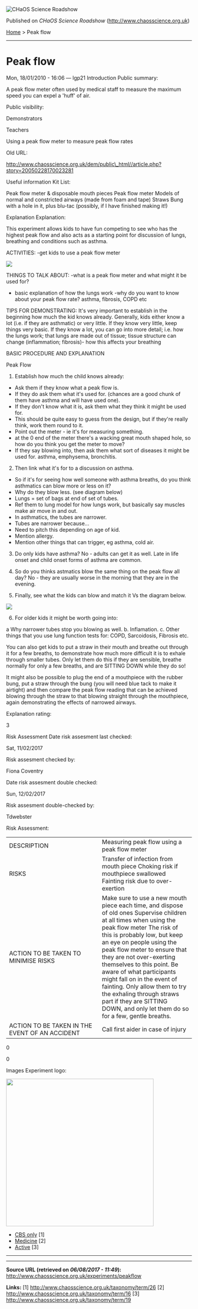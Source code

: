 <img src="http://www.chaosscience.org.uk/sites/default/files/garland_logo.png" alt="CHaOS Science Roadshow" id="logo" class="print-logo" />

Published on *CHaOS Science Roadshow* (<http://www.chaosscience.org.uk>)

[Home](http://www.chaosscience.org.uk/) &gt; Peak flow

------------------------------------------------------------------------

Peak flow
=========

<span class="submitted">Mon, 18/01/2010 - 16:06 — lgp21</span>
Introduction
Public summary: 

A peak flow meter often used by medical staff to measure the maximum speed you can expel a 'huff' of air.

Public visibility: 

Demonstrators

Teachers

Using a peak flow meter to measure peak flow rates

Old URL: 

http://www.chaosscience.org.uk/dem/public\_html//article.php?story=20050228170023281

Useful information
Kit List: 

Peak flow meter & disposable mouth pieces
Peak flow meter
Models of normal and constricted airways (made from foam and tape)
Straws
Bung with a hole in it, plus blu-tac (possibly, if I have finished making it!)

Explanation
Explanation: 

This experiment allows kids to have fun competing to see who has the highest peak flow and also acts as a starting point for discussion of lungs, breathing and conditions such as asthma.

ACTIVITIES:
-get kids to use a peak flow meter

![](/chaos/sites/default/files/peak%20flow.jpg)

THINGS TO TALK ABOUT:
-what is a peak flow meter and what might it be used for?
- basic explanation of how the lungs work
-why do you want to know about your peak flow rate? asthma, fibrosis, COPD etc

TIPS FOR DEMONSTRATING:
It's very important to establish in the beginning how much the kid knows already. Generally, kids either know a lot (i.e. if they are asthmatic) or very little. If they know very little, keep things very basic. If they know a lot, you can go into more detail; i.e. how the lungs work; that lungs are made out of tissue; tissue structure can change (inflammation; fibrosis)- how this affects your breathing

BASIC PROCEDURE AND EXPLANATION

Peak Flow

1. Establish how much the child knows already:

- Ask them if they know what a peak flow is.
- If they do ask them what it's used for. (chances are a good chunk of them have asthma and will have used one).
- If they don't know what it is, ask them what they think it might be used for.
- This should be quite easy to guess from the design, but if they're really think, work them round to it.
- Point out the meter - ie it's for measuring something.
- at the 0 end of the meter there's a wacking great mouth shaped hole, so how do you think you get the meter to move?
- If they say blowing into, then ask them what sort of diseases it might be used for. asthma, emphysema, bronchitis.

2. Then link what it's for to a discussion on asthma.
- So if it's for seeing how well someone with asthma breaths, do you think asthmatics can blow more or less on it?
- Why do they blow less. (see diagram below)
- Lungs = set of bags at end of set of tubes.
- Ref them to lung model for how lungs work, but basically say muscles make air move in and out.
- In asthmatics, the tubes are narrower.
- Tubes are narrower because...
- Need to pitch this depending on age of kid.
- Mention allergy.
- Mention other things that can trigger, eg asthma, cold air.

3. Do only kids have asthma?
No - adults can get it as well. Late in life onset and child onset forms of asthma are common.

4. So do you thinks astmatics blow the same thing on the peak flow all day?
No - they are usually worse in the morning that they are in the evening.

5. Finally, see what the kids can blow and match it Vs the diagram below.

![](/chaos/sites/default/files/peak%20flow2.jpg)

6. For older kids it might be worth going into:

a Why narrower tubes stop you blowing as well.
b. Inflamation.
c. Other things that you use lung function tests for: COPD, Sarcoidosis, Fibrosis etc.

You can also get kids to put a straw in their mouth and breathe out through it for a few breaths, to demonstrate how much more difficult it is to exhale through smaller tubes. Only let them do this if they are sensible, breathe normally for only a few breaths, and are SITTING DOWN while they do so!

It might also be possible to plug the end of a mouthpiece with the rubber bung, put a straw through the bung (you will need blue tack to make it airtight) and then compare the peak flow reading that can be achieved blowing through the straw to that blowing straight through the mouthpiece, again demonstrating the effects of narrowed airways.

Explanation rating: 

3

Risk Assessment
Date risk assesment last checked: 

<span class="date-display-single">Sat, 11/02/2017</span>

Risk assesment checked by: 

Fiona Coventry

Date risk assesment double checked: 

<span class="date-display-single">Sun, 12/02/2017</span>

Risk assesment double-checked by: 

Tdwebster

Risk Assessment: 

<table>
<colgroup>
<col width="50%" />
<col width="50%" />
</colgroup>
<tbody>
<tr class="odd">
<td>DESCRIPTION</td>
<td>Measuring peak flow using a peak flow meter</td>
</tr>
<tr class="even">
<td>RISKS</td>
<td>Transfer of infection from mouth piece
Choking risk if mouthpiece swallowed
Fainting risk due to over-exertion</td>
</tr>
<tr class="odd">
<td>ACTION TO BE TAKEN TO MINIMISE RISKS</td>
<td>Make sure to use a new mouth piece each time, and dispose of old ones
Supervise children at all times when using the peak flow meter
The risk of this is probably low, but keep an eye on people using the peak flow meter to ensure that they are not over-exerting themselves to this point. Be aware of what participants might fall on in the event of fainting. Only allow them to try the exhaling through straws part if they are SITTING DOWN, and only let them do so for a few, gentle breaths.</td>
</tr>
<tr class="even">
<td>ACTION TO BE TAKEN IN THE EVENT OF AN ACCIDENT</td>
<td>Call first aider in case of injury</td>
</tr>
</tbody>
</table>

0

0

Images
Experiment logo: 

<img src="http://www.chaosscience.org.uk/sites/default/files/imagefield_default_images/unknownexpt.png?1321624030" class="imagefield imagefield-field_experiment_logo" width="400" height="400" />

-   [CBS only](http://www.chaosscience.org.uk/taxonomy/term/26 "Non-transportable experiments that tend to be used for CBS only.") <span class="print-footnote">\[1\]</span>
-   [Medicine](http://www.chaosscience.org.uk/taxonomy/term/16) <span class="print-footnote">\[2\]</span>
-   [Active](http://www.chaosscience.org.uk/taxonomy/term/19 "Experiment has working equipment at the time of last update, and is available for events.") <span class="print-footnote">\[3\]</span>

****

------------------------------------------------------------------------

**Source URL (retrieved on *06/08/2017 - 11:49*):** <http://www.chaosscience.org.uk/experiments/peakflow>

**Links:**
\[1\] http://www.chaosscience.org.uk/taxonomy/term/26
\[2\] http://www.chaosscience.org.uk/taxonomy/term/16
\[3\] http://www.chaosscience.org.uk/taxonomy/term/19

